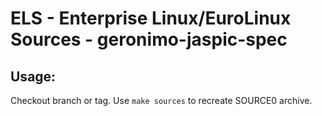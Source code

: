 # ELS - Enterprise Linux/EuroLinux Sources - geronimo-jaspic-spec
 
## Usage:
  Checkout branch or tag. Use `make sources` to recreate  SOURCE0 archive.
